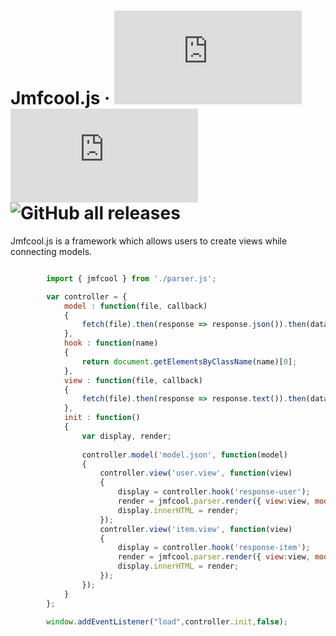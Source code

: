 # Jmfcool.js · ![GitHub](https://img.shields.io/github/license/jmfcool/jmfcool.js?color=blue) ![GitHub release (latest by date)](https://img.shields.io/github/v/release/jmfcool/jmfcool.js) ![GitHub all releases](https://img.shields.io/github/downloads/jmfcool/jmfcool.js/total?color=green)

Jmfcool.js is a framework which allows users to create views while connecting models.

```javascript

		import { jmfcool } from './parser.js';

		var controller = {
			model : function(file, callback)
			{
				fetch(file).then(response => response.json()).then(data => callback(data));
			},
			hook : function(name)
			{
				return document.getElementsByClassName(name)[0];
			},
			view : function(file, callback)
			{
				fetch(file).then(response => response.text()).then(data => callback(data));
			},
			init : function()
			{
				var display, render;   
		
				controller.model('model.json', function(model)
				{
					controller.view('user.view', function(view)
					{
						display = controller.hook('response-user');
						render = jmfcool.parser.render({ view:view, model:model });
						display.innerHTML = render;
					});
					controller.view('item.view', function(view)
					{
						display = controller.hook('response-item');
						render = jmfcool.parser.render({ view:view, model:model });
						display.innerHTML = render;
					});
				});
			}
		};
		
		window.addEventListener("load",controller.init,false);

```
